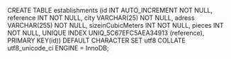 CREATE TABLE establishments (id INT AUTO_INCREMENT NOT NULL, reference INT NOT NULL, city VARCHAR(25) NOT NULL, adress VARCHAR(255) NOT NULL, sizeinCubicMeters INT NOT NULL, pieces INT NOT NULL, UNIQUE INDEX UNIQ_5C67EFC5AEA34913 (reference), PRIMARY KEY(id)) DEFAULT CHARACTER SET utf8 COLLATE utf8_unicode_ci ENGINE = InnoDB;
